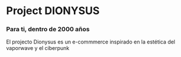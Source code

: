 # Project DIONYSUS

### Para ti, dentro de 2000 años

El projecto Dionysus es un e-commmerce inspirado en la estética del vaporwave y el ciberpunk
